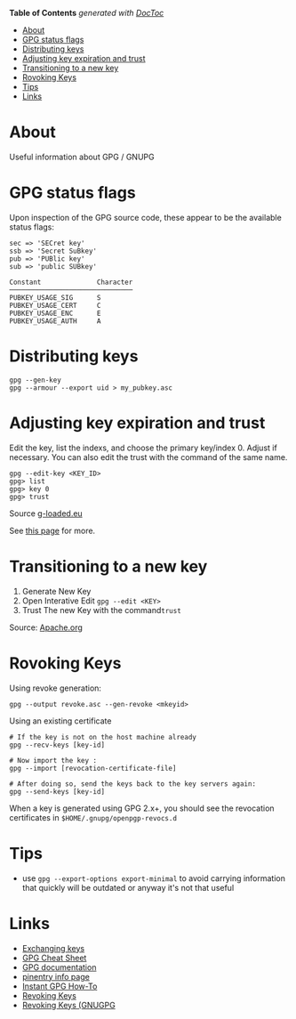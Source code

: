 <!-- START doctoc generated TOC please keep comment here to allow auto update -->
<!-- DON'T EDIT THIS SECTION, INSTEAD RE-RUN doctoc TO UPDATE -->
**Table of Contents**  *generated with [DocToc](https://github.com/thlorenz/doctoc)*

- [About](#about)
- [GPG status flags](#gpg-status-flags)
- [Distributing keys](#distributing-keys)
- [Adjusting key expiration and trust](#adjusting-key-expiration-and-trust)
- [Transitioning to a new key](#transitioning-to-a-new-key)
- [Rovoking Keys](#rovoking-keys)
- [Tips](#tips)
- [Links](#links)

<!-- END doctoc generated TOC please keep comment here to allow auto update -->

# About
Useful information about GPG / GNUPG

# GPG status flags

Upon inspection of the GPG source code, these appear to be the available status flags:

```
sec => 'SECret key'
ssb => 'Secret SuBkey'
pub => 'PUBlic key'
sub => 'public SUBkey'
```

```
Constant              Character
───────────────────────────────
PUBKEY_USAGE_SIG      S
PUBKEY_USAGE_CERT     C
PUBKEY_USAGE_ENC      E
PUBKEY_USAGE_AUTH     A
```

# Distributing keys

```
gpg --gen-key
gpg --armour --export uid > my_pubkey.asc
```

# Adjusting key expiration and trust

Edit the key, list the indexs, and choose the primary key/index 0. Adjust if necessary. You can also edit the trust with the command of the same name.
```
gpg --edit-key <KEY_ID>
gpg> list
gpg> key 0
gpg> trust
```

Source [g-loaded.eu](https://www.g-loaded.eu/2010/11/01/change-expiration-date-gpg-key/)

See [this page](https://www.g-loaded.eu/2010/11/01/change-expiration-date-gpg-key/) for more.

# Transitioning to a new key

1. Generate New Key
2. Open Interative Edit `gpg --edit <KEY>`
3. Trust The new Key with the command`trust`

Source: [Apache.org](https://www.apache.org/dev/key-transition.html)

# Rovoking Keys

Using revoke generation:
```
gpg --output revoke.asc --gen-revoke <mkeyid>
```

Using an existing certificate
```
# If the key is not on the host machine already
gpg --recv-keys [key-id]

# Now import the key :
gpg --import [revocation-certificate-file]

# After doing so, send the keys back to the key servers again:
gpg --send-keys [key-id]

```

When a key is generated using GPG 2.x+, you should see the revocation certificates in `$HOME/.gnupg/openpgp-revocs.d`


# Tips

* use `gpg --export-options export-minimal` to avoid carrying information that quickly will be outdated or anyway it's not that useful

# Links

* [Exchanging keys](https://www.gnupg.org/gph/en/manual/x56.html)
* [GPG Cheat Sheet](http://irtfweb.ifa.hawaii.edu/~lockhart/gpg/gpg-cs.html)
* [GPG documentation](https://www.gnupg.org/documentation/manpage.html)
* [pinentry info page](https://gist.github.com/ProfessorKaos64/05d1f284f931223624834788da045c65)
* [Instant GPG How-To](http://homepages.inf.ed.ac.uk/da/id/gpg-howto.shtml)
* [Revoking Keys](https://www.hackdiary.com/2004/01/18/revoking-a-gpg-key/)
* [Revoking Keys (GNUGPG](https://www.gnupg.org/gph/en/manual/c14.html)
